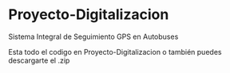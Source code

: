 # Proyecto-Digitalizacion
Sistema Integral de Seguimiento GPS en Autobuses

Esta todo el codigo en Proyecto-Digitalizacion o también puedes descargarte el .zip 
